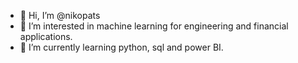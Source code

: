 - 👋 Hi, I’m @nikopats
- 👀 I’m interested in machine learning for engineering and financial applications.
- 🌱 I’m currently learning python, sql and power BI.

<!---
nikopats/nikopats is a ✨ special ✨ repository because its `README.md` (this file) appears on your GitHub profile.
You can click the Preview link to take a look at your changes.
--->

